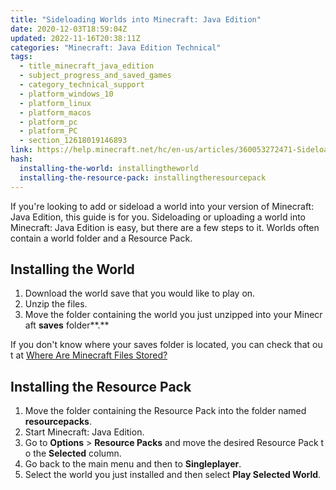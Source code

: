 ```yaml
---
title: "Sideloading Worlds into Minecraft: Java Edition"
date: 2020-12-03T18:59:04Z
updated: 2022-11-16T20:38:11Z
categories: "Minecraft: Java Edition Technical"
tags:
  - title_minecraft_java_edition
  - subject_progress_and_saved_games
  - category_technical_support
  - platform_windows_10
  - platform_linux
  - platform_macos
  - platform_pc
  - platform_PC
  - section_12618019146893
link: https://help.minecraft.net/hc/en-us/articles/360053272471-Sideloading-Worlds-into-Minecraft-Java-Edition
hash:
  installing-the-world: installingtheworld
  installing-the-resource-pack: installingtheresourcepack
---
```


If you're looking to add or sideload a world into your version of Minecraft: Java Edition, this guide is for you. Sideloading or uploading a world into Minecraft: Java Edition is easy, but there are a few steps to it. Worlds often contain a world folder and a Resource Pack. 

## Installing the World 

1.  Download the world save that you would like to play on. 
2.  Unzip the files. 
3.  Move the folder containing the world you just unzipped into your Minecraft **saves** folder**.** 

If you don't know where your saves folder is located, you can check that out at [Where Are Minecraft Files Stored?](./Locating-Minecraft-Java-Edition-Files-for-Backup-or-Transfer.md) 

## Installing the Resource Pack 

1.  Move the folder containing the Resource Pack into the folder named **resourcepacks**. 
2.  Start Minecraft: Java Edition. 
3.  Go to **Options** \> **Resource Packs** and move the desired Resource Pack to the **Selected** column. 
4.  Go back to the main menu and then to **Singleplayer**. 
5.  Select the world you just installed and then select **Play Selected World**.
